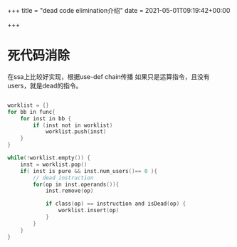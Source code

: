 +++
title = "dead code elimination介绍"
date = 2021-05-01T09:19:42+00:00

+++


# 死代码消除

在ssa上比较好实现，根据use-def chain传播
如果只是运算指令，且没有users，就是dead的指令。

```c

worklist = {}
for bb in func{
    for inst in bb {
        if (inst not in worklist)
            worklist.push(inst)
    }
}

while(!worklist.empty()) {
    inst = worklist.pop()
    if( inst is pure && inst.num_users()== 0 ){
        // dead instruction
        for(op in inst.operands()){
            inst.remove(op)

            if class(op) == instruction and isDead(op) {
                worklist.insert(op)
            }
        }
    }
}

```

